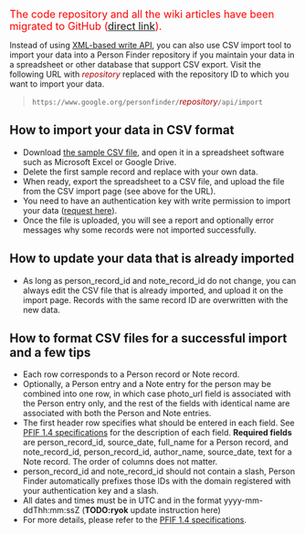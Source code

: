 <font color='red' size='4'>The code repository and all the wiki articles have been migrated to GitHub (<a href='https://github.com/google/personfinder/wiki/ImportCSV'>direct link</a>).</font>

Instead of using [XML-based write API](DataAPI.md), you can also use CSV import tool to import your data into a Person Finder repository if you maintain your data in a spreadsheet or other database that support CSV export. Visit the following URL with <font color='#a00'><i>repository</i></font> replaced with the repository ID to which you want to import your data.

> `https://www.google.org/personfinder/`<font color='#a00'><i>repository</i></font>`/api/import`

## How to import your data in CSV format ##
  * Download [the sample CSV file](http://google.org/personfinder/global/sample-import.csv), and open it in a spreadsheet software such as Microsoft Excel or Google Drive.
  * Delete the first sample record and replace with your own data.
  * When ready, export the spreadsheet to a CSV file, and upload the file from the CSV import page (see above for the URL).
  * You need to have an authentication key with write permission to import your data ([request here](https://support.google.com/personfinder/contact/pf_api?rd=1)).
  * Once the file is uploaded, you will see a report and optionally error messages why some records were not imported successfully.

## How to update your data that is already imported ##
  * As long as person\_record\_id and note\_record\_id do not change, you can always edit the CSV file that is already imported, and upload it on the import page. Records with the same record ID are overwritten with the new data.

## How to format CSV files for a successful import and a few tips ##
  * Each row corresponds to a Person record or Note record.
  * Optionally, a Person entry and a Note entry for the person may be combined into one row, in which case photo\_url field is associated with the Person entry only, and the rest of the fields with identical name are associated with both the Person and Note entries.
  * The first header row specifies what should be entered in each field. See [PFIF 1.4 specifications](http://zesty.ca/pfif/1.4/) for the description of each field. **Required fields** are person\_record\_id, source\_date, full\_name for a Person record, and note\_record\_id, person\_record\_id, author\_name, source\_date, text for a Note record. The order of columns does not matter.
  * person\_record\_id and note\_record\_id should not contain a slash, Person Finder automatically prefixes those IDs with the domain registered with your authentication key and a slash.
  * All dates and times must be in UTC and in the format yyyy-mm-ddThh:mm:ssZ (**TODO:ryok** update instruction here)
  * For more details, please refer to the [PFIF 1.4 specifications](http://zesty.ca/pfif/1.4/).